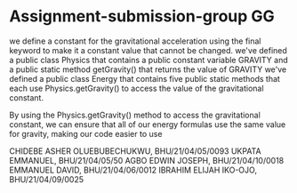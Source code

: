 # Assignment-submission-group GG
we define a constant for the gravitational acceleration using the final keyword to make it a constant value that cannot be changed. 
we've defined a public class Physics that contains a public constant variable GRAVITY and a public static method getGravity() that returns the value of GRAVITY 
we've defined a public class Energy that contains five public static methods that each use Physics.getGravity() to access the value of the gravitational constant.

By using the Physics.getGravity() method to access the gravitational constant, we can ensure that all of our energy formulas use the same value for gravity, making our code easier to use


CHIDEBE ASHER OLUEBUBECHUKWU, BHU/21/04/05/0093
UKPATA EMMANUEL, BHU/21/04/05/50
AGBO EDWIN JOSEPH, BHU/21/04/10/0018
EMMANUEL DAVID, BHU/21/04/06/0012
IBRAHIM ELIJAH IKO-OJO,  BHU/21/04/09/0025
